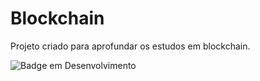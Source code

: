 # Blockchain

Projeto criado para aprofundar os estudos em blockchain.

![Badge em Desenvolvimento](http://img.shields.io/static/v1?label=STATUS&message=EM%20DESENVOLVIMENTO&color=GREEN&style=for-the-badge)
